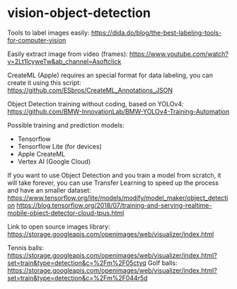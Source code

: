 # vision-object-detection


Tools to label images easily: https://dida.do/blog/the-best-labeling-tools-for-computer-vision

Easily extract image from video (frames): https://www.youtube.com/watch?v=2Lt1lcyweTw&ab_channel=Asoftclick


CreateML (Apple) requires an special format for data labeling, you can create it using this script:
https://github.com/ESbros/CreateML_Annotations_JSON

Object Detection training without coding, based on YOLOv4:
https://github.com/BMW-InnovationLab/BMW-YOLOv4-Training-Automation



Possible training and prediction models:
- Tensorflow
- Tensorflow Lite (for devices)
- Apple CreateML
- Vertex AI (Google Cloud)



If you want to use Object Detection and you train a model from scratch, it will take forever, you can use Transfer Learning to speed up the process and have an smaller dataset:
https://www.tensorflow.org/lite/models/modify/model_maker/object_detection
https://blog.tensorflow.org/2018/07/training-and-serving-realtime-mobile-object-detector-cloud-tpus.html



Link to open source images library:
https://storage.googleapis.com/openimages/web/visualizer/index.html

Tennis balls: https://storage.googleapis.com/openimages/web/visualizer/index.html?set=train&type=detection&c=%2Fm%2F05ctyq
Golf balls: https://storage.googleapis.com/openimages/web/visualizer/index.html?set=train&type=detection&c=%2Fm%2F044r5d
